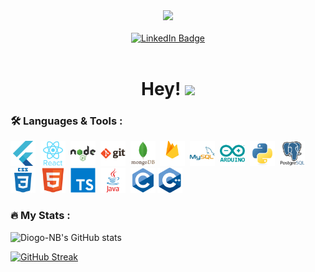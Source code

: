 <div id="header" align="center">
  <img src="https://media.giphy.com/media/v1.Y2lkPTc5MGI3NjExNDc4YXdoaGE1YWNtaXJiaHY1YjRuNWs3ODdiczFnemloMDZ3NnczaiZlcD12MV9pbnRlcm5hbF9naWZfYnlfaWQmY3Q9Zw/2IudUHdI075HL02Pkk/giphy.gif" width="200"/>
  <br>
  <br>
  <div id="badges">
    <a href="https://www.linkedin.com/in/diogo-nunes-batista">
      <img src="https://img.shields.io/badge/LinkedIn-blue?style=for-the-badge&logo=linkedin&logoColor=white" alt="LinkedIn   Badge"/>
    </a>
  </div>
  <img src="https://komarev.com/ghpvc/?username=Diogo-NB&style=flat-square&color=blue" alt=""/>
  <h1>
    Hey!
    <img src="https://media.giphy.com/media/hvRJCLFzcasrR4ia7z/giphy.gif" width="30px"/>
  </h1>
</div>

  ### 🛠  Languages & Tools :
<div id="lang&tools">  
  <img src="https://github.com/devicons/devicon/blob/master/icons/flutter/flutter-original.svg" title="Flutter" alt="Flutter" width="40" height="40"/>&nbsp;
  <img src="https://github.com/devicons/devicon/blob/master/icons/react/react-original-wordmark.svg" title="React" alt="React" width="40" height="40"/>&nbsp; 
  <img src="https://github.com/devicons/devicon/blob/master/icons/nodejs/nodejs-original-wordmark.svg" title="NodeJS" alt="NodeJS" width="40" height="40"/>&nbsp;
  <img src="https://github.com/devicons/devicon/blob/master/icons/git/git-original-wordmark.svg" title="Git" alt="Git" width="40" height="40"/>&nbsp;
  <img src="https://github.com/devicons/devicon/blob/master/icons/mongodb/mongodb-original-wordmark.svg" title="Cpp" alt="Cpp" width="40" height="40"/>&nbsp;
  <img src="https://github.com/devicons/devicon/blob/master/icons/firebase/firebase-original-wordmark.svg" title="Cpp" alt="Cpp" width="40" height="40"/>&nbsp;
  <img src="https://github.com/devicons/devicon/blob/master/icons/mysql/mysql-original-wordmark.svg" title="Cpp" alt="Cpp" width="40" height="40"/>&nbsp;
  <img src="https://github.com/devicons/devicon/blob/master/icons/arduino/arduino-original-wordmark.svg" title="Arduino" alt="Arduino" width="40" height="40"/>&nbsp;
  <img src="https://github.com/devicons/devicon/blob/master/icons/python/python-original.svg" title="Python" alt="Python" width="40" height="40"/>&nbsp;
  <img src="https://github.com/devicons/devicon/blob/master/icons/postgresql/postgresql-original-wordmark.svg" title="PostgreSQL" alt="PostgreSQL" width="40" height="40"/>&nbsp;
  <img src="https://github.com/devicons/devicon/blob/master/icons/css3/css3-plain-wordmark.svg"  title="CSS3" alt="CSS" width="40" height="40"/>&nbsp;  
  <img src="https://github.com/devicons/devicon/blob/master/icons/html5/html5-original.svg" title="HTML5" alt="HTML" width="40" height="40"/>&nbsp; 
  <img src="https://github.com/devicons/devicon/blob/master/icons/typescript/typescript-original.svg" title="TypeScript" alt="TypeScript" width="40" height="40"/>&nbsp;
  <img src="https://github.com/devicons/devicon/blob/master/icons/java/java-original-wordmark.svg" title="Java" alt="Java" width="40" height="40"/>&nbsp;
  <img src="https://github.com/devicons/devicon/blob/master/icons/c/c-original.svg" title="C" alt="C" width="40" height="40"/>
  <img src="https://github.com/devicons/devicon/blob/master/icons/cplusplus/cplusplus-original.svg" title="Cpp" alt="Cpp" width="40" height="40"/>&nbsp;
</div>
<div id="My Stats">

  ### :fire: My Stats :
  ![Diogo-NB's GitHub stats](https://github-readme-stats.vercel.app/api?username=Diogo-NB&show_icons=true&theme=radical&hide=prs,issues)
  
  [![GitHub Streak](http://github-readme-streak-stats.herokuapp.com?user=Diogo-NB&theme=radical)](https://git.io/streak-stats)
  
</div>
